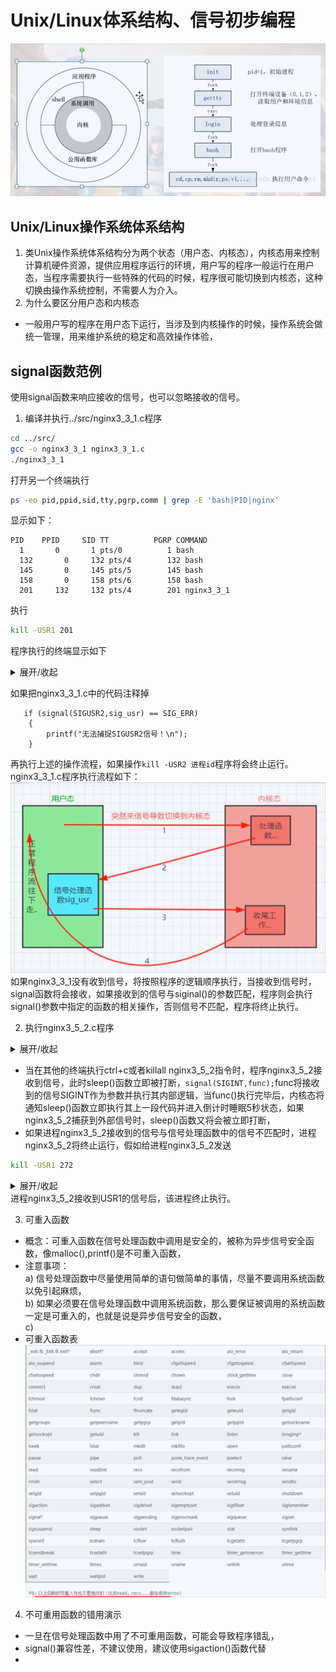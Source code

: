 # Unix/Linux体系结构、信号初步编程
![](../docs/Unix体系结构.png)
## Unix/Linux操作系统体系结构
1. 类Unix操作系统体系结构分为两个状态（用户态、内核态），内核态用来控制计算机硬件资源，提供应用程序运行的环境，用户写的程序一般运行在用户态，当程序需要执行一些特殊的代码的时候，程序很可能切换到内核态，这种切换由操作系统控制，不需要人为介入。
2. 为什么要区分用户态和内核态
* 一般用户写的程序在用户态下运行，当涉及到内核操作的时候，操作系统会做统一管理，用来维护系统的稳定和高效操作体验，

## signal函数范例
使用signal函数来响应接收的信号，也可以忽略接收的信号。
1. 编译并执行../src/nginx3_3_1.c程序
```bash
cd ../src/
gcc -o nginx3_3_1 nginx3_3_1.c
./nginx3_3_1
```
打开另一个终端执行
```bash
ps -eo pid,ppid,sid,tty,pgrp,comm | grep -E 'bash|PID|nginx'
```
显示如下：
```
PID    PPID     SID TT          PGRP COMMAND
  1       0       1 pts/0          1 bash
  132       0     132 pts/4        132 bash
  145       0     145 pts/5        145 bash
  158       0     158 pts/6        158 bash
  201     132     132 pts/4        201 nginx3_3_1
```
执行
```bash
kill -USR1 201
```

程序执行的终端显示如下  
<details><summary>展开/收起</summary>
<pre><code>
休息1秒
休息1秒
收到了SIGUSR1信号！
休息1秒
休息1秒
休息1秒
收到了SIGUSR1信号！
休息1秒
休息1秒
收到了SIGUSR1信号！
休息1秒
休息1秒
收到了SIGUSR1信号！
休息1秒
休息1秒
休息1秒
收到了SIGUSR2信号！
休息1秒
休息1秒
休息1秒
休息1秒
收到了SIGUSR2信号！
休息1秒
休息1秒
</code></pre>
</details> 

如果把nginx3_3_1.c中的代码注释掉
```
   if (signal(SIGUSR2,sig_usr) == SIG_ERR)
    {
        printf("无法捕捉SIGUSR2信号！\n");
    }
```
再执行上述的操作流程，如果操作`kill -USR2 进程id`程序将会终止运行。   
nginx3_3_1.c程序执行流程如下： 
![](../docs/信号交互逻辑.png) 
如果nginx3_3_1没有收到信号，将按照程序的逻辑顺序执行，当接收到信号时，signal函数将会接收，如果接收到的信号与siginal()的参数匹配，程序则会执行signal()参数中指定的函数的相关操作，否则信号不匹配，程序将终止执行。

2. 执行nginx3_5_2.c程序
<details><summary>展开/收起</summary>
<pre><code>
执行了一次任务！
执行了一次任务！
执行了一次任务！
执行了一次任务！
执行了一次任务！
收到了信号15
执行了一次任务！
收到了信号15
执行了一次任务！
收到了信号15
执行了一次任务！
收到了信号15
执行了一次任务！
收到了信号15
执行了一次任务！
收到了信号15
执行了一次任务！
</code></pre>
</details>     

* 当在其他的终端执行ctrl+c或者killall nginx3_5_2指令时，程序nginx3_5_2接收到信号，此时sleep()函数立即被打断，`signal(SIGINT,func);`func将接收到的信号SIGINT作为参数并执行其内部逻辑，当func()执行完毕后，内核态将通知sleep()函数立即执行其上一段代码并进入倒计时睡眠5秒状态，如果nginx3_5_2捕获到外部信号时，sleep()函数又将会被立即打断，
* 如果进程nginx3_5_2接收到的信号与信号处理函数中的信号不匹配时，进程nginx3_5_2将终止运行，假如给进程nginx3_5_2发送
```bash
kill -USR1 272 
```

<details><summary>展开/收起</summary>
<pre><code>
收到了信号15
执行了一次任务！
收到了信号15
执行了一次任务！
收到了信号15
执行了一次任务！
执行了一次任务！
执行了一次任务！
执行了一次任务！
执行了一次任务！
User defined signal 1
</code></pre>
</details>     
进程nginx3_5_2接收到USR1的信号后，该进程终止执行。  

3. 可重入函数
* 概念：可重入函数在信号处理函数中调用是安全的，被称为异步信号安全函数，像malloc(),printf()是不可重入函数，
* 注意事项：  
a) 信号处理函数中尽量使用简单的语句做简单的事情，尽量不要调用系统函数以免引起麻烦，  
b) 如果必须要在信号处理函数中调用系统函数，那么要保证被调用的系统函数一定是可重入的，也就是说是异步信号安全的函数，  
c) 
* 可重入函数表
![](../docs/可重入函数表.png)

4. 不可重用函数的错用演示
* 一旦在信号处理函数中用了不可重用函数，可能会导致程序错乱，
* signal()兼容性差，不建议使用，建议使用sigaction()函数代替
* 
